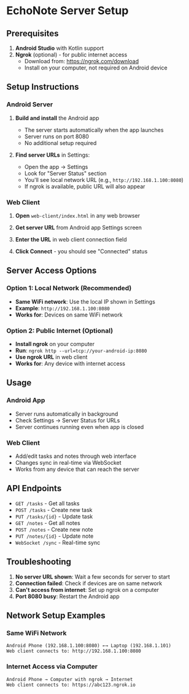 # EchoNote Server Setup

## Prerequisites

1. **Android Studio** with Kotlin support
2. **Ngrok** (optional) - for public internet access
   - Download from: https://ngrok.com/download
   - Install on your computer, not required on Android device

## Setup Instructions

### Android Server

1. **Build and install** the Android app
   - The server starts automatically when the app launches
   - Server runs on port 8080
   - No additional setup required

2. **Find server URLs** in Settings:
   - Open the app → Settings
   - Look for "Server Status" section
   - You'll see local network URL (e.g., `http://192.168.1.100:8080`)
   - If ngrok is available, public URL will also appear

### Web Client

1. **Open** `web-client/index.html` in any web browser

2. **Get server URL** from Android app Settings screen

3. **Enter the URL** in web client connection field

4. **Click Connect** - you should see "Connected" status

## Server Access Options

### Option 1: Local Network (Recommended)
- **Same WiFi network**: Use the local IP shown in Settings
- **Example**: `http://192.168.1.100:8080`
- **Works for**: Devices on same WiFi network

### Option 2: Public Internet (Optional)
- **Install ngrok** on your computer
- **Run**: `ngrok http --url=tcp://your-android-ip:8080` 
- **Use ngrok URL** in web client
- **Works for**: Any device with internet access

## Usage

### Android App
- Server runs automatically in background
- Check Settings → Server Status for URLs
- Server continues running even when app is closed

### Web Client
- Add/edit tasks and notes through web interface
- Changes sync in real-time via WebSocket
- Works from any device that can reach the server

## API Endpoints

- `GET /tasks` - Get all tasks
- `POST /tasks` - Create new task
- `PUT /tasks/{id}` - Update task
- `GET /notes` - Get all notes  
- `POST /notes` - Create new note
- `PUT /notes/{id}` - Update note
- `WebSocket /sync` - Real-time sync

## Troubleshooting

1. **No server URL shown**: Wait a few seconds for server to start
2. **Connection failed**: Check if devices are on same network
3. **Can't access from internet**: Set up ngrok on a computer
4. **Port 8080 busy**: Restart the Android app

## Network Setup Examples

### Same WiFi Network
```
Android Phone (192.168.1.100:8080) ←→ Laptop (192.168.1.101)
Web client connects to: http://192.168.1.100:8080
```

### Internet Access via Computer
```
Android Phone → Computer with ngrok → Internet
Web client connects to: https://abc123.ngrok.io
```
